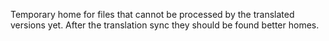 Temporary home for files that cannot be processed by the translated versions
yet. After the translation sync they should be found better homes.
